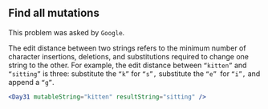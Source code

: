 ## Find all mutations

This problem was asked by `Google`.

The edit distance between two strings refers to the minimum number of character insertions, deletions, and substitutions required to change one string to the other. For example, the edit distance between `“kitten”` and `“sitting”` is three: substitute the `“k”` for `“s”,` substitute the `“e” `for `“i”,` and append a `“g”`.

```jsx
<Day31 mutableString="kitten" resultString="sitting" />
```
